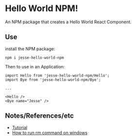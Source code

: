 # Hello World NPM!

An NPM package that creates a Hello World React Component.

## Use

install the NPM  package:

```
npm i jesse-hello-world-npm
```

Then to use in an Application:

```
import Hello from 'jesse-hello-world-npm/Hello';
import Bye from 'jesse-hello-world-npm/Bye';

...

<Hello />
<Bye name="Jesse" />
```

## Notes/References/etc

- [Tutorial](https://www.codementor.io/@peterodekwo/create-a-simple-react-npm-package-in-simple-steps-using-cra-w966okagi)
- [How to run rm command on windows](https://stackoverflow.com/questions/41451884/how-to-run-rm-command-on-windows-10/41452647)